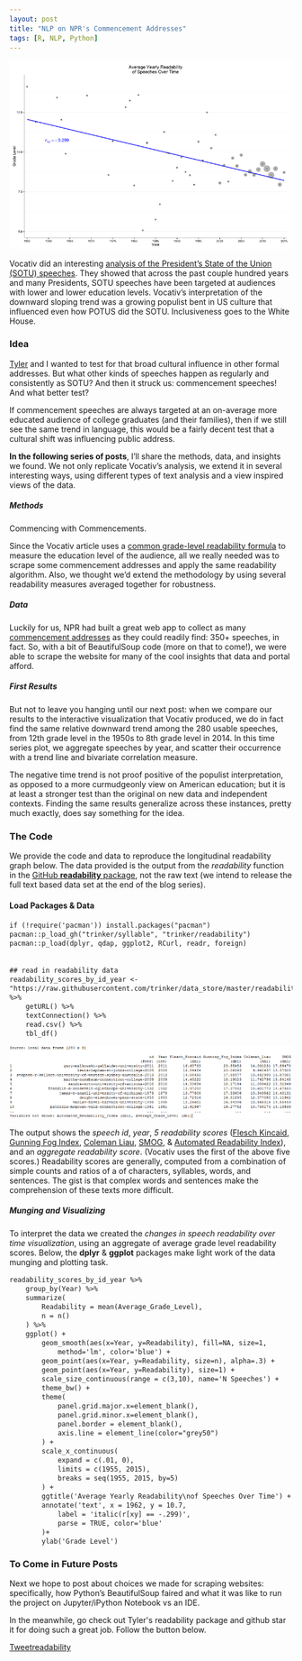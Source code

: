 ```yaml
---
layout: post
title: "NLP on NPR's Commencement Addresses"
tags: [R, NLP, Python]
---
```


![](/images/1*z2iYrZI9xUMoBuIKVO_wQg.png)


Vocativ did an interesting [analysis of the President’s State of the Union (SOTU)
speeches](http://www.vocativ.com/interactive/usa/us-politics/presidential-readability/). They showed that across the past couple hundred years and
many Presidents, SOTU speeches have been targeted at audiences with
lower and lower education levels. Vocativ’s interpretation of the
downward sloping trend was a growing populist bent in US culture that
influenced even how POTUS did the SOTU. Inclusiveness goes to the White
House.


### Idea
[Tyler](www.github.com/trinker) and I wanted to test for that broad cultural influence in other formal
addresses. But what other kinds of speeches happen as regularly and
consistently as SOTU? And then it struck us: commencement speeches! And
what better test?

If commencement speeches are always targeted at an on-average more
educated audience of college graduates (and their families), then if we
still see the same trend in language, this would be a fairly decent test
that a cultural shift was influencing public address.

**In the following series of posts**, I’ll share the methods, data, and
insights we found. We not only replicate Vocativ’s analysis, we extend
it in several interesting ways, using different types of text analysis
and a view inspired views of the data.

##### Methods 

Commencing with Commencements.

Since the Vocativ article uses a [common grade-level readability formula](https://en.wikipedia.org/wiki/Flesch%E2%80%93Kincaid_readability_tests)
to measure the education level of the audience, all we really needed was
to scrape some commencement addresses and apply the same readability
algorithm. Also, we thought we’d extend the methodology by using several
readability measures averaged together for robustness.

##### Data 

Luckily for us, NPR had built a great web app to collect as many
[commencement addresses](http://apps.npr.org/commencement/) as they
could readily find: 350+ speeches, in fact. So, with a bit of
BeautifulSoup code (more on that to come!), we were able to scrape the
website for many of the cool insights that data and portal afford.

##### First Results 

But not to leave you hanging until our next post: when we compare our
results to the interactive visualization that Vocativ produced, we do in
fact find the same relative downward trend among the 280 usable
speeches, from 12th grade level in the 1950s to 8th grade level in 2014.
In this time series plot, we aggregate speeches by year, and scatter
their occurrence with a trend line and bivariate correlation measure.

The negative time trend is not proof positive of the populist
interpretation, as opposed to a more curmudgeonly view on American
education; but it is at least a stronger test than the original on new
data and independent contexts. Finding the same results generalize
across these instances, pretty much exactly, does say something for the
idea.



### The Code 

We provide the code and data to reproduce the longitudinal readability
graph below. The data provided is the output from the *readability*
function in the [GitHub **readability** package](https://github.com/trinker/readability), not the raw text (we
intend to release the full text based data set at the end of the blog
series).

#### Load Packages & Data 

    if (!require('pacman')) install.packages("pacman")
    pacman::p_load_gh("trinker/syllable", "trinker/readability")
    pacman::p_load(dplyr, qdap, ggplot2, RCurl, readr, foreign)


    ## read in readability data
    readability_scores_by_id_year <-
    "https://raw.githubusercontent.com/trinker/data_store/master/readability_scores_by_id_year.csv" %>%
        getURL() %>%
        textConnection() %>% 
        read.csv() %>% 
        tbl_df()



![](/images/1*qzqFK7mzzavPMOF9V-nOeg.png)



The output shows the *speech id*, *year*, *5 readability scores*
([Flesch Kincaid](https://en.wikipedia.org/wiki/Flesch%E2%80%93Kincaid_readability_tests),
[Gunning Fog Index](https://en.wikipedia.org/wiki/Gunning_fog_index),
[Coleman Liau](https://en.wikipedia.org/wiki/Coleman%E2%80%93Liau_index),
[SMOG](https://en.wikipedia.org/wiki/SMOG), & [Automated Readability Index](https://en.wikipedia.org/wiki/Automated_readability_index)), and
an *aggregate readability score*. (Vocativ uses the first of the above
five scores.) Readability scores are generally, computed from a
combination of simple counts and ratios of a of characters, syllables,
words, and sentences. The gist is that complex words and sentences make
the comprehension of these texts more difficult.


##### Munging and Visualizing 

To interpret the data we created the *changes in speech readability over
time visualization*, using an aggregate of average grade level
readability scores. Below, the **dplyr** & **ggplot** packages make
light work of the data munging and plotting task.

    readability_scores_by_id_year %>%
        group_by(Year) %>%
        summarize(
            Readability = mean(Average_Grade_Level),
            n = n()
        ) %>%
        ggplot() +
            geom_smooth(aes(x=Year, y=Readability), fill=NA, size=1,
                method='lm', color='blue') +
            geom_point(aes(x=Year, y=Readability, size=n), alpha=.3) + 
            geom_point(aes(x=Year, y=Readability), size=1) +
            scale_size_continuous(range = c(3,10), name='N Speeches') +
            theme_bw() +
            theme(
                panel.grid.major.x=element_blank(),
                panel.grid.minor.x=element_blank(), 
                panel.border = element_blank(), 
                axis.line = element_line(color="grey50") 
            ) +
            scale_x_continuous(
                expand = c(.01, 0), 
                limits = c(1955, 2015), 
                breaks = seq(1955, 2015, by=5)
            ) +
            ggtitle('Average Yearly Readability\nof Speeches Over Time') +
            annotate('text', x = 1962, y = 10.7, 
                label = 'italic(r[xy] == -.299)', 
                parse = TRUE, color='blue'
            )+
            ylab('Grade Level')


### To Come in Future Posts 

Next we hope to post about choices we made for scraping websites:
specifically, how Python’s BeautifulSoup faired and what it was like to
run the project on Jupyter/iPython Notebook vs an IDE. 

In the meanwhile, go check out Tyler's readability package and github star it for doing such a great job. Follow the button below.

<a href="https://twitter.com/share" class="twitter-share-button" data-via="data_steve" data-size="large" data-hashtags="rstats, textanalytics,NLP" data-dnt="true">Tweet</a><a class="github-button" href="https://github.com/trinker/readability" data-icon="octicon-star" data-style="mega">readability</a>
<br><br>
